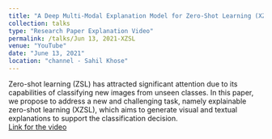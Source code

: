 ```yaml
---
title: "A Deep Multi-Modal Explanation Model for Zero-Shot Learning (XZSL)"
collection: talks
type: "Research Paper Explanation Video"
permalink: /talks/Jun 13, 2021-XZSL
venue: "YouTube"
date: "June 13, 2021"
location: "channel - Sahil Khose"
---
```


Zero-shot learning (ZSL) has attracted significant attention due to its capabilities of classifying new images from unseen classes. In this paper, we propose to address a new and challenging task, namely explainable zero-shot learning (XZSL), which aims to generate visual and textual explanations to support the classification decision. <br>[Link for the video](https://www.youtube.com/watch?v=sdfO5cmiVho)
